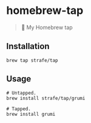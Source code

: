 # homebrew-tap
> :beers: My Homebrew tap

## Installation
```
brew tap strafe/tap
```

## Usage
```
# Untapped.
brew install strafe/tap/grumi

# Tapped.
brew install grumi
```
